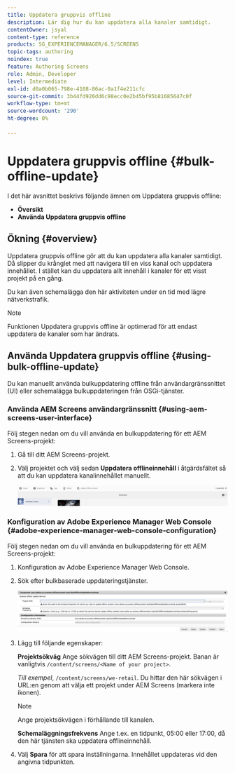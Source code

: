 ```yaml
---
title: Uppdatera gruppvis offline
description: Lär dig hur du kan uppdatera alla kanaler samtidigt.
contentOwner: jsyal
content-type: reference
products: SG_EXPERIENCEMANAGER/6.5/SCREENS
topic-tags: authoring
noindex: true
feature: Authoring Screens
role: Admin, Developer
level: Intermediate
exl-id: d0a0b065-798e-4108-86ac-0a1f4e211cfc
source-git-commit: 3b44fd920dd6c98ecc0e2b45bf95b81685647c0f
workflow-type: tm+mt
source-wordcount: '290'
ht-degree: 0%

---
```


# Uppdatera gruppvis offline {#bulk-offline-update}

I det här avsnittet beskrivs följande ämnen om Uppdatera gruppvis offline:

* **Översikt**
* **Använda Uppdatera gruppvis offline**

<!-- OBSOLETE VERSIONS
>[!CAUTION]
>
>This AEM Screens functionality is only available, if you have installed AEM 6.3 Feature Pack 3 or AEM 6.4 Screens Feature Pack 1.
>
>To get access to this Feature Pack, contact Adobe Support and request access. When you have permissions you can download it from Package Share. -->

## Ökning {#overview}

Uppdatera gruppvis offline gör att du kan uppdatera alla kanaler samtidigt. Då slipper du krånglet med att navigera till en viss kanal och uppdatera innehållet. I stället kan du uppdatera allt innehåll i kanaler för ett visst projekt på en gång.

Du kan även schemalägga den här aktiviteten under en tid med lägre nätverkstrafik.

>[!NOTE]
>
>Funktionen Uppdatera gruppvis offline är optimerad för att endast uppdatera de kanaler som har ändrats.

## Använda Uppdatera gruppvis offline {#using-bulk-offline-update}

Du kan manuellt använda bulkuppdatering offline från användargränssnittet (UI) eller schemalägga bulkuppdateringen från OSGi-tjänster.

### Använda AEM Screens användargränssnitt {#using-aem-screens-user-interface}

Följ stegen nedan om du vill använda en bulkuppdatering för ett AEM Screens-projekt:

1. Gå till ditt AEM Screens-projekt.
1. Välj projektet och välj sedan **Uppdatera offlineinnehåll** i åtgärdsfältet så att du kan uppdatera kanalinnehållet manuellt.

   ![screen_shot_2018-04-24at122256pm](assets/screen_shot_2018-04-24at122256pm.png)

### Konfiguration av Adobe Experience Manager Web Console {#adobe-experience-manager-web-console-configuration}

Följ stegen nedan om du vill använda en bulkuppdatering för ett AEM Screens-projekt:

1. Konfiguration av Adobe Experience Manager Web Console.
1. Sök efter bulkbaserade uppdateringstjänster.

   ![screen_shot_2018-04-24at121428pm](assets/screen_shot_2018-04-24at121428pm.png)

1. Lägg till följande egenskaper:

   **Projektsökväg** Ange sökvägen till ditt AEM Screens-projekt. Banan är vanligtvis `/content/screens/<Name of your project>`.

   *Till exempel*, `/content/screens/we-retail`. Du hittar den här sökvägen i URL:en genom att välja ett projekt under AEM Screens (markera inte ikonen).

   >[!NOTE]
   >
   >Ange projektsökvägen i förhållande till kanalen.

   **Schemaläggningsfrekvens** Ange t.ex. en tidpunkt, 05:00 eller 17:00, då den här tjänsten ska uppdatera offlineinnehåll.

1. Välj **Spara** för att spara inställningarna. Innehållet uppdateras vid den angivna tidpunkten.
